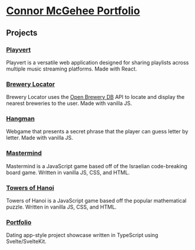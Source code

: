 
# [Connor McGehee Portfolio](https://connormcgehee.github.io/portfolio/)

## Projects

### [Playvert](https://playvert.com)
Playvert is a versatile web application designed for sharing playlists across multiple music streaming platforms. Made with React.

### [Brewery Locator](https://connormcgehee.github.io/Brewery-Locator/)
Brewery Locator uses the [Open Brewery DB](https://www.openbrewerydb.org) API to locate and display the nearest breweries to the user. Made with vanilla JS.

### [Hangman](https://connormcgehee.github.io/Hangman/)
Webgame that presents a secret phrase that the player can guess letter by letter. Made with vanilla JS.

### [Mastermind](https://connormcgehee.github.io/Mastermind/)
Mastermind is a JavaScript game based off of the Israelian code-breaking board game. Written in vanilla JS, CSS, and HTML.

### [Towers of Hanoi](https://connormcgehee.github.io/TowersOfHanoi/)
Towers of Hanoi is a JavaScript game based off the popular mathematical puzzle. Written in vanilla JS, CSS, and HTML.

### [Portfolio](https://connormcgehee.github.io/portfolio/)
Dating app-style project showcase written in TypeScript using Svelte/SvelteKit.